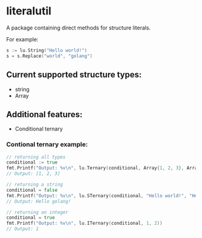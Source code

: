 # literalutil
A package containing direct methods for structure literals.

For example:
```go
s := lu.String("Hello world!")
s = s.Replace("world", "golang")
```

## Current supported structure types:
 * string
 * Array

## Additional features:
 * Conditional ternary

### Contional ternary example:
```go
// returning all types
conditional := true
fmt.Printf("Output: %v\n", lu.Ternary(conditional, Array{1, 2, 3}, Array{"a", "b", "c"}))
// Output: [1, 2, 3]

// returning a string
conditional = false
fmt.Printf("Output: %v\n", lu.STernary(conditional, "Hello world!", "Hello golang!"))
// Output: Hello golang!

// returning an integer
conditional = true
fmt.Printf("Output: %v\n", lu.ITernary(conditional, 1, 2))
// Output: 1
```
